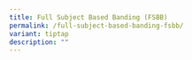 ```yaml
---
title: Full Subject Based Banding (FSBB)
permalink: /full-subject-based-banding-fsbb/
variant: tiptap
description: ""
---
```

